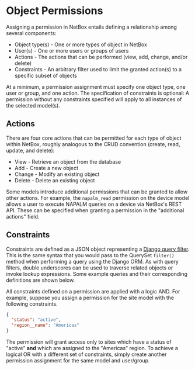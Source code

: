 # Object Permissions

Assigning a permission in NetBox entails defining a relationship among several components:

* Object type(s) - One or more types of object in NetBox
* User(s) - One or more users or groups of users
* Actions - The actions that can be performed (view, add, change, and/or delete)
* Constraints - An arbitrary filter used to limit the granted action(s) to a specific subset of objects

At a minimum, a permission assignment must specify one object type, one user or group, and one action. The specification of constraints is optional: A permission without any constraints specified will apply to all instances of the selected model(s).

## Actions

There are four core actions that can be permitted for each type of object within NetBox, roughly analogous to the CRUD convention (create, read, update, and delete):

* View - Retrieve an object from the database
* Add - Create a new object
* Change - Modify an existing object
* Delete - Delete an existing object

Some models introduce additional permissions that can be granted to allow other actions. For example, the `napalm_read` permission on the device model allows a user to execute NAPALM queries on a device via NetBox's REST API. These can be specified when granting a permission in the "additional actions" field.

## Constraints

Constraints are defined as a JSON object representing a [Django query filter](https://docs.djangoproject.com/en/stable/ref/models/querysets/#field-lookups). This is the same syntax that you would pass to the QuerySet `filter()` method when performing a query using the Django ORM. As with query filters, double underscores can be used to traverse related objects or invoke lookup expressions. Some example queries and their corresponding definitions are shown below.

All constraints defined on a permission are applied with a logic AND. For example, suppose you assign a permission for the site model with the following constraints.

```json
{
  "status": "active",
  "region__name": "Americas"
}
```

The permission will grant access only to sites which have a status of "active" **and** which are assigned to the "Americas" region. To achieve a logical OR with a different set of constraints, simply create another permission assignment for the same model and user/group. 
